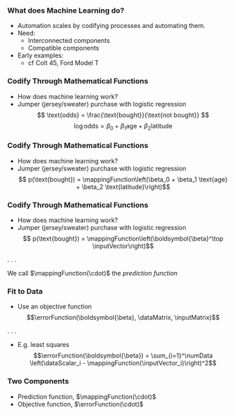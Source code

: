 
### What does Machine Learning do?

* Automation scales by codifying processes and automating them.
* Need:
    * Interconnected components
	* Compatible components
* Early examples:
    * cf Colt 45, Ford Model T


### Codify Through Mathematical Functions

* How does machine learning work?
* Jumper (jersey/sweater) purchase with logistic regression
$$ \text{odds} = \frac{\text{bought}}{\text{not bought}} $$
$$ \log \text{odds}  = \beta_0 + \beta_1 \text{age} + \beta_2 \text{latitude}$$


### Codify Through Mathematical Functions

* How does machine learning work?
* Jumper (jersey/sweater) purchase with logistic regression
$$ p(\text{bought}) =  \mappingFunction\left(\beta_0 + \beta_1 \text{age} + \beta_2 \text{latitude}\right)$$


### Codify Through Mathematical Functions

* How does machine learning work?
* Jumper (jersey/sweater) purchase with logistic regression
$$ p(\text{bought}) =  \mappingFunction\left(\boldsymbol{\beta}^\top \inputVector\right)$$

. . .

We call $\mappingFunction(\cdot)$ the *prediction function*

### Fit to Data

* Use an objective function
$$\errorFunction(\boldsymbol{\beta}, \dataMatrix, \inputMatrix)$$

. . .

* E.g. least squares
$$\errorFunction(\boldsymbol{\beta}) = \sum_{i=1}^\numData \left(\dataScalar_i - \mappingFunction(\inputVector_i)\right)^2$$

### Two Components

* Prediction function, $\mappingFunction(\cdot)$
* Objective function, $\errorFunction(\cdot)$

